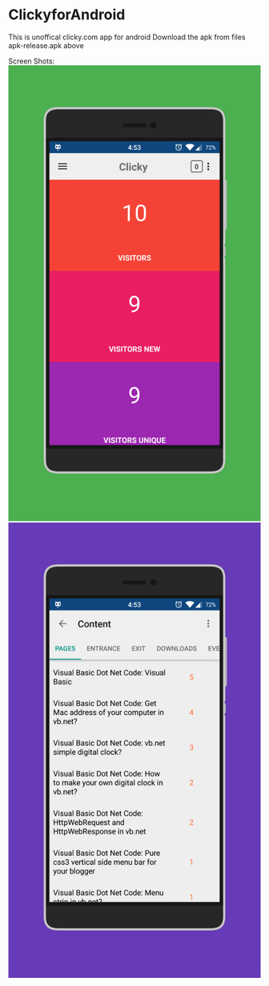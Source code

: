 # ClickyforAndroid
This is unoffical clicky.com app for android
Download the apk from files apk-release.apk above 

Screen Shots:
<br>
<img src="https://github.com/h4h13/ClickyforAndroid/blob/master/imgs/screener_20150721(165549).png">
<img src="https://github.com/h4h13/ClickyforAndroid/blob/master/imgs/screener_20150721(165602).png">
